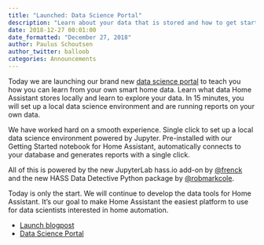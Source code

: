 ```yaml
---
title: "Launched: Data Science Portal"
description: "Learn about your data that is stored and how to get started exploring it."
date: 2018-12-27 00:01:00
date_formatted: "December 27, 2018"
author: Paulus Schoutsen
author_twitter: balloob
categories: Announcements
---
```


Today we are launching our brand new [data science portal][post] to teach you how you can learn from your own smart home data. Learn what data Home Assistant stores locally and learn to explore your data. In 15 minutes, you will set up a local data science environment and are running reports on your own data.

We have worked hard on a smooth experience. Single click to set up a local data science environment powered by Jupyter. Pre-installed with our Getting Started notebook for Home Assistant, automatically connects to your database and generates reports with a single click.

All of this is powered by the new JupyterLab hass.io add-on by [@frenck] and the new HASS Data Detective Python package by [@robmarkcole].

Today is only the start. We will continue to develop the data tools for Home Assistant. It’s our goal to make Home Assistant the easiest platform to use for data scientists interested in home automation.

- [Launch blogpost][post]
- [Data Science Portal][portal]

[post]: https://data.home-assistant.io/blog/2018/12/27/data-science-for-home-assistant-launched
[portal]: https://data.home-assistant.io
[@robmarkcole]: https://github.com/frenck
[@frenck]: https://github.com/frenck
